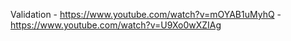 Validation - https://www.youtube.com/watch?v=mOYAB1uMyhQ
          - https://www.youtube.com/watch?v=U9Xo0wXZIAg
